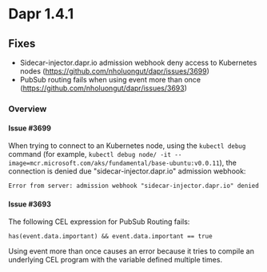   
# Dapr 1.4.1

## Fixes

* Sidecar-injector.dapr.io admission webhook deny access to Kubernetes nodes (https://github.com/nholuongut/dapr/issues/3699)
* PubSub routing fails when using event more than once (https://github.com/nholuongut/dapr/issues/3693)

### Overview

#### Issue #3699

When trying to connect to an Kubernetes node, using the `kubectl debug` command (for example, `kubectl debug node/ -it --image=mcr.microsoft.com/aks/fundamental/base-ubuntu:v0.0.11`), the connection is denied due "sidecar-injector.dapr.io" admission webhook:

```txt
Error from server: admission webhook "sidecar-injector.dapr.io" denied the request: service account 'xxxxxxx' not on the list of allowed controller accounts
```
#### Issue #3693

The following CEL expression for PubSub Routing fails:

`has(event.data.important) && event.data.important == true`

Using event more than once causes an error because it tries to compile an underlying CEL program with the variable defined multiple times.